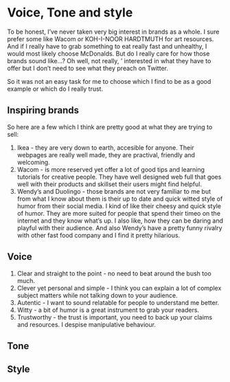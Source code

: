 # Voice, Tone and style
To be honest, I’ve never taken very big interest in brands as a whole. I sure prefer some like Wacom or KOH-I-NOOR HARDTMUTH for art resources. And if I really have to grab something to eat really fast and unhealthy, I would most likely choose McDonalds. But do I really care for how those brands sound like...? Oh well, not really, ’ interested in what they have to offer but I don’t need to see what they preach on Twitter. 

So it was not an easy task for me to choose which I find to be as a good example or which do I really trust. 

## Inspiring brands 

So here are a few which I think are pretty good at what they are trying to sell:

1. Ikea - they are very down to earth, accesible for anyone. Their webpages are really well made, they are practival, friendly and welcoming. 
2. Wacom - is more reserved yet offer a lot of good tips and learning tutorials for creative people. They have well designed web full that goes well with their products and skillset their users might find helpful.
3. Wendy’s and Duolingo - those brands are not very familiar to me but from what I know about them is their up to date and quick witted style of humor from their social media. I kind of like their cheesy and quick style of humor. They are more suited for people that spend their timeo on the internet and they know what’s up. I also like, how they can be daring and playful with their audience. And also Wendy’s have a pretty funny rivalry with other fast food company and I find it pretty hilarious. 


## Voice 

1. Clear and straight to the point - no need to beat around the bush too much.
2. Clever yet personal and simple - I think you can explain a lot of complex subject matters while not talking down to your audience.
3. Autentic - I want to sound relatable for people to understand me better.
4. Witty - a bit of humor is a great instrument to grab your readers.
5. Trustworthy - the trust is important, you need to back up your claims and resources. I despise manipulative behaviour. 

## Tone 

## Style
